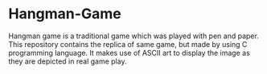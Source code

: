 # Hangman-Game
Hangman game is a traditional game which was played with pen and paper. This repository contains the replica of same game, but made by using C programming language. It makes use of ASCII art to display the image as they are depicted in real game play.
